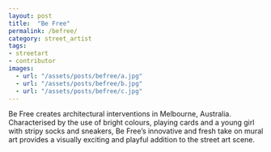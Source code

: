 ```yaml
---
layout: post
title:  "Be Free"
permalink: /befree/
category: street_artist
tags:
- streetart
- contributor
images: 
  - url: "/assets/posts/befree/a.jpg"
  - url: "/assets/posts/befree/b.jpg"
  - url: "/assets/posts/befree/c.jpg"
---
```


Be Free creates architectural interventions in Melbourne, Australia. Characterised by the use of bright colours, playing cards and a young girl with stripy socks and sneakers, Be Free’s innovative and fresh take on mural art provides a visually exciting and playful addition to the street art scene.
